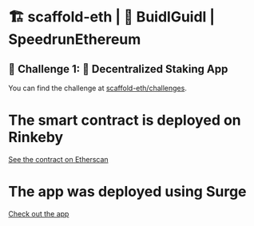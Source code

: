# 🏗 scaffold-eth | 🏰 BuidlGuidl | SpeedrunEthereum

## 🚩 Challenge 1: 🥩 Decentralized Staking App

You can find the challenge at [scaffold-eth/challenges](https://github.com/scaffold-eth/scaffold-eth-challenges).

# The smart contract is deployed on Rinkeby

[See the contract on Etherscan](https://rinkeby.etherscan.io/address/0x0F499c7C725333959bD4a9265907209B93a51222)

# The app was deployed using Surge

[Check out the app](https://croquis0001e.surge.sh)